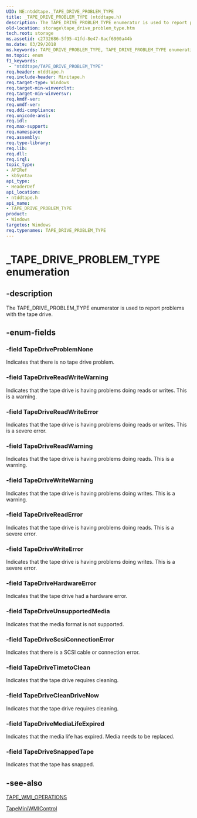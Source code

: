 ```yaml
---
UID: NE:ntddtape._TAPE_DRIVE_PROBLEM_TYPE
title: _TAPE_DRIVE_PROBLEM_TYPE (ntddtape.h)
description: The TAPE_DRIVE_PROBLEM_TYPE enumerator is used to report problems with the tape drive.
old-location: storage\tape_drive_problem_type.htm
tech.root: storage
ms.assetid: c2732686-5f95-41fd-8e47-8acf6900a44b
ms.date: 03/29/2018
ms.keywords: TAPE_DRIVE_PROBLEM_TYPE, TAPE_DRIVE_PROBLEM_TYPE enumeration [Storage Devices], TapeDriveCleanDriveNow, TapeDriveHardwareError, TapeDriveMediaLifeExpired, TapeDriveProblemNone, TapeDriveReadError, TapeDriveReadWarning, TapeDriveReadWriteError, TapeDriveReadWriteWarning, TapeDriveScsiConnectionError, TapeDriveSnappedTape, TapeDriveTimetoClean, TapeDriveUnsupportedMedia, TapeDriveWriteError, TapeDriveWriteWarning, _TAPE_DRIVE_PROBLEM_TYPE, ntddtape/TAPE_DRIVE_PROBLEM_TYPE, ntddtape/TapeDriveCleanDriveNow, ntddtape/TapeDriveHardwareError, ntddtape/TapeDriveMediaLifeExpired, ntddtape/TapeDriveProblemNone, ntddtape/TapeDriveReadError, ntddtape/TapeDriveReadWarning, ntddtape/TapeDriveReadWriteError, ntddtape/TapeDriveReadWriteWarning, ntddtape/TapeDriveScsiConnectionError, ntddtape/TapeDriveSnappedTape, ntddtape/TapeDriveTimetoClean, ntddtape/TapeDriveUnsupportedMedia, ntddtape/TapeDriveWriteError, ntddtape/TapeDriveWriteWarning, storage.tape_drive_problem_type, structs-tape_e5fef478-5c62-4cbf-adc1-8f0cc6eabb8e.xml
ms.topic: enum
f1_keywords:
 - "ntddtape/TAPE_DRIVE_PROBLEM_TYPE"
req.header: ntddtape.h
req.include-header: Minitape.h
req.target-type: Windows
req.target-min-winverclnt: 
req.target-min-winversvr: 
req.kmdf-ver: 
req.umdf-ver: 
req.ddi-compliance: 
req.unicode-ansi: 
req.idl: 
req.max-support: 
req.namespace: 
req.assembly: 
req.type-library: 
req.lib: 
req.dll: 
req.irql: 
topic_type:
- APIRef
- kbSyntax
api_type:
- HeaderDef
api_location:
- ntddtape.h
api_name:
- TAPE_DRIVE_PROBLEM_TYPE
product:
- Windows
targetos: Windows
req.typenames: TAPE_DRIVE_PROBLEM_TYPE
---
```


# _TAPE_DRIVE_PROBLEM_TYPE enumeration


## -description


The TAPE_DRIVE_PROBLEM_TYPE enumerator is used to report problems with the tape drive. 


## -enum-fields




### -field TapeDriveProblemNone

Indicates that there is no tape drive problem.


### -field TapeDriveReadWriteWarning

Indicates that the tape drive is having problems doing reads or writes. This is a warning.


### -field TapeDriveReadWriteError

Indicates that the tape drive is having problems doing reads or writes. This is a severe error.


### -field TapeDriveReadWarning

Indicates that the tape drive is having problems doing reads. This is a warning.


### -field TapeDriveWriteWarning

Indicates that the tape drive is having problems doing writes. This is a warning.


### -field TapeDriveReadError

Indicates that the tape drive is having problems doing reads. This is a severe error.


### -field TapeDriveWriteError

Indicates that the tape drive is having problems doing writes. This is a severe error.


### -field TapeDriveHardwareError

Indicates that the tape drive had a hardware error.


### -field TapeDriveUnsupportedMedia

Indicates that the media format is not supported.


### -field TapeDriveScsiConnectionError

Indicates that there is a SCSI cable or connection error.


### -field TapeDriveTimetoClean

Indicates that the tape drive requires cleaning.


### -field TapeDriveCleanDriveNow

Indicates that the tape drive requires cleaning.


### -field TapeDriveMediaLifeExpired

Indicates that the media life has expired. Media needs to be replaced.


### -field TapeDriveSnappedTape

Indicates that the tape has snapped.


## -see-also




<a href="https://docs.microsoft.com/windows-hardware/drivers/ddi/ntddtape/ns-ntddtape-_tape_wmi_operations">TAPE_WMI_OPERATIONS</a>



<a href="https://docs.microsoft.com/windows-hardware/drivers/ddi/minitape/nc-minitape-tape_process_command_routine">TapeMiniWMIControl</a>
 

 

